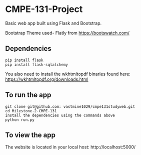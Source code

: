 # CMPE-131-Project

Basic web app built using Flask and Bootstrap.

Bootstrap Theme used- Flatly from https://bootswatch.com/

## Dependencies
```
pip install flask
pip install flask-sqlalchemy
```

You also need to install the wkhtmltopdf binaries found here: https://wkhtmltopdf.org/downloads.html

## To run the app
```
git clone git@github.com: vastmine1029/cmpe131studyweb.git
cd Milestone-2-CMPE-131
install the dependencies using the commands above
python run.py
```

## To view the app
The website is located in your local host: http://localhost:5000/
